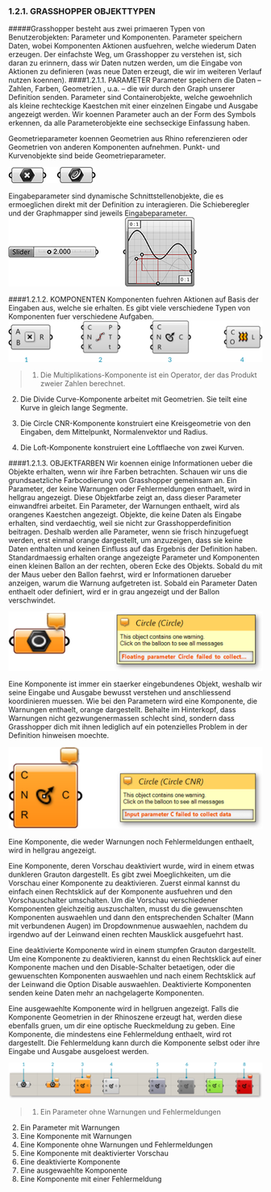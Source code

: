 ﻿### 1.2.1. GRASSHOPPER OBJEKTTYPEN

#####Grasshopper besteht aus zwei primaeren Typen von Benutzerobjekten: Parameter und Komponenten. Parameter speichern Daten, wobei Komponenten Aktionen ausfuehren, welche wiederum Daten erzeugen. Der einfachste Weg, um Grasshopper zu verstehen ist, sich daran zu erinnern, dass wir Daten nutzen werden, um die Eingabe von Aktionen zu definieren (was neue Daten erzeugt, die wir im weiteren Verlauf nutzen koennen). 
####1.2.1.1. PARAMETER
Parameter speichern die Daten – Zahlen, Farben, Geometrien , u.a. – die wir durch den Graph unserer Definition senden. Parameter sind Containerobjekte, welche gewoehnlich als kleine rechteckige Kaestchen mit einer einzelnen Eingabe und Ausgabe angezeigt werden. Wir koennen Parameter auch an der Form des Symbols erkennen, da alle Parameterobjekte eine sechseckige Einfassung haben.

Geometrieparameter koennen Geometrien aus Rhino referenzieren oder Geometrien von anderen Komponenten aufnehmen. Punkt- und Kurvenobjekte sind beide Geometrieparameter.

![IMAGE](images/1-2-1/1-2-1_001-geometry-parameters.png)

Eingabeparameter sind dynamische Schnittstellenobjekte, die es ermoeglichen direkt mit der Definition zu interagieren. Die Schieberegler und der Graphmapper sind jeweils Eingabeparameter. 
![IMAGE](images/1-2-1/1-2-1_002-input-parameters.png)

####1.2.1.2. KOMPONENTEN
Komponenten fuehren Aktionen auf Basis der Eingaben aus, welche sie erhalten. Es gibt viele verschiedene Typen von Komponenten fuer verschiedene Aufgaben. 
![IMAGE](images/1-2-1/1-2-1_003-components.png)

>1. Die Multiplikations-Komponente ist ein Operator, der das Produkt zweier Zahlen berechnet.
2. Die Divide Curve-Komponente arbeitet mit Geometrien. Sie teilt eine Kurve in gleich lange Segmente. 

3. Die Circle CNR-Komponente konstruiert eine Kreisgeometrie von den Eingaben, dem Mittelpunkt, Normalenvektor und Radius.
4. Die Loft-Komponente konstruiert eine Loftflaeche von zwei Kurven.

####1.2.1.3. OBJEKTFARBEN
Wir koennen einige Informationen ueber die Objekte erhalten, wenn wir ihre Farben betrachten. Schauen wir uns die grundsaetzliche Farbcodierung von Grasshopper gemeinsam an. 
Ein Parameter, der keine Warnungen oder Fehlermeldungen enthaelt, wird in hellgrau angezeigt. Diese Objektfarbe zeigt an, dass dieser Parameter einwandfrei arbeitet. 
Ein Parameter, der Warnungen enthaelt, wird als orangenes Kaestchen angezeigt. Objekte, die keine Daten als Eingabe erhalten, sind verdaechtig, weil sie nicht zur Grasshopperdefinition beitragen. Deshalb werden alle Parameter, wenn sie frisch hinzugefuegt werden, erst einmal orange dargestellt, um anzuzeigen, dass sie keine Daten enthalten und keinen Einfluss auf das Ergebnis der Definition haben. Standardmaessig erhalten orange angezeigte Parameter und Komponenten einen kleinen Ballon an der rechten, oberen Ecke des Objekts. Sobald du mit der Maus ueber den Ballon faehrst, wird er Informationen darueber anzeigen, warum die Warnung aufgetreten ist. Sobald ein Parameter Daten enthaelt oder definiert, wird er in grau angezeigt und der Ballon verschwindet.

![IMAGE](images/1-2-1/1-2-1_004-parameter-warning.png)

Eine Komponente ist immer ein staerker eingebundenes Objekt, weshalb wir seine Eingabe und Ausgabe bewusst verstehen und anschliessend koordinieren muessen. Wie bei den Parametern wird eine Komponente, die Warnungen enthaelt, orange dargestellt. Behalte im Hinterkopf, dass Warnungen nicht gezwungenermassen schlecht sind, sondern dass Grasshopper dich mit ihnen lediglich auf ein potenzielles Problem in der Definition hinweisen moechte.

![IMAGE](images/1-2-1/1-2-1_005-component-warning.png)

Eine Komponente, die weder Warnungen noch Fehlermeldungen enthaelt, wird in hellgrau angezeigt.

Eine Komponente, deren Vorschau deaktiviert wurde, wird in einem etwas dunkleren Grauton dargestellt. Es gibt zwei Moeglichkeiten, um die Vorschau einer Komponente zu deaktivieren. Zuerst einmal kannst du einfach einen Rechtsklick auf der Komponente ausfuehren und den Vorschauschalter umschalten. Um die Vorschau verschiedener Komponenten gleichzeitig auszuschalten, musst du die gewuenschten Komponenten auswaehlen und dann den entsprechenden Schalter (Mann mit verbundenen Augen) im Dropdownmenue auswaehlen, nachdem du irgendwo auf der Leinwand einen rechten Mausklick ausgefuehrt hast.

Eine deaktivierte Komponente wird in einem stumpfen Grauton dargestellt. Um eine Komponente zu deaktivieren, kannst du einen Rechtsklick auf einer Komponente machen und den Disable-Schalter betaetigen, oder die gewuenschten Komponenten auswaehlen und nach einem Rechtsklick auf der Leinwand die Option Disable auswaehlen. Deaktivierte Komponenten senden keine Daten mehr an nachgelagerte Komponenten.

Eine ausgewaehlte Komponente wird in hellgruen angezeigt. Falls die Komponente Geometrien in der Rhinoszene erzeugt hat, werden diese ebenfalls gruen, um dir eine optische Rueckmeldung zu geben.
Eine Komponente, die mindestens eine Fehlermeldung enthaelt, wird rot dargestellt. Die Fehlermeldung kann durch die Komponente selbst oder ihre Eingabe und Ausgabe ausgeloest werden.

![IMAGE](images/1-2-1/1-2-1_006-object-colors.png)
>1. Ein Parameter ohne Warnungen und Fehlermeldungen
2. Ein Parameter mit Warnungen
3. Eine Komponente mit Warnungen
4. Eine Komponente ohne Warnungen und Fehlermeldungen
5. Eine Komponente mit deaktivierter Vorschau
6. Eine deaktivierte Komponente
7. Eine ausgewaehlte Komponente
8. Eine Komponente mit einer Fehlermeldung
